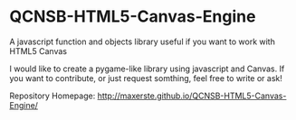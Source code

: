 QCNSB-HTML5-Canvas-Engine
=========================

A javascript function and objects library useful if you want to work with HTML5 Canvas



I would like to create a pygame-like library using javascript and Canvas. If you want to contribute, or just request somthing, feel free to write or ask!


Repository Homepage: http://maxerste.github.io/QCNSB-HTML5-Canvas-Engine/
